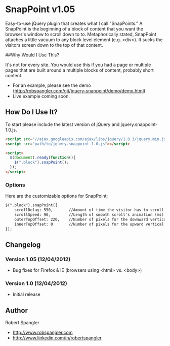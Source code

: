 # SnapPoint v1.05

Easy-to-use jQuery plugin that creates what I call "SnapPoints." A SnapPoint is the beginning of a block of content that you want the browser's window to scroll down to to. Metaphorically stated, SnapPoint attaches a little vacuum to any block level element (e.g. &lt;div&gt;). It sucks the visitors screen down to the top of that content.

##Why Would I Use This?

It's not for every site. You would use this if you had a page or multiple pages that are built around a multiple blocks of content, probably short content.

* For an example, please see the demo (http://robspangler.com/git/jquery-snappoint/demo/demo.html)
* Live example coming soon.

## How Do I Use It?

To start please include the latest version of jQuery and jquery.snappoint-1.0.js.

```html
<script src="//ajax.googleapis.com/ajax/libs/jquery/1.8.3/jquery.min.js"></script>
<script src="path/to/jquery.snappoint-1.0.js"></script>

<script>
  $(document).ready(function(){
    $(".block").snapPoint();
  });
</script>
```

### Options

Here are the customizable options for SnapPoint:

```html
$(".block").snapPoint({ 
	scrollDelay: 550,		//Amount of time the visitor has to scroll before the snap point kicks in (ms)
	scrollSpeed: 90,		//Length of smooth scroll's animation (ms)
	outerTopOffset: 220,	//Number of pixels for the downward vertical offset (relative to the top of your snapping container)
	innerTopOffset: 0		//Number of pixels for the upward vertical offset (relative to the top of your snapping container)
});
```

## Changelog

### Version 1.05 (12/04/2012)
* Bug fixes for Firefox & IE (browsers using &lt;html&gt; vs. &lt;body&gt;)

### Version 1.0 (12/04/2012)
* Initial release

## Author

Robert Spangler

* http://www.robspangler.com
* http://www.linkedin.com/in/robertspangler